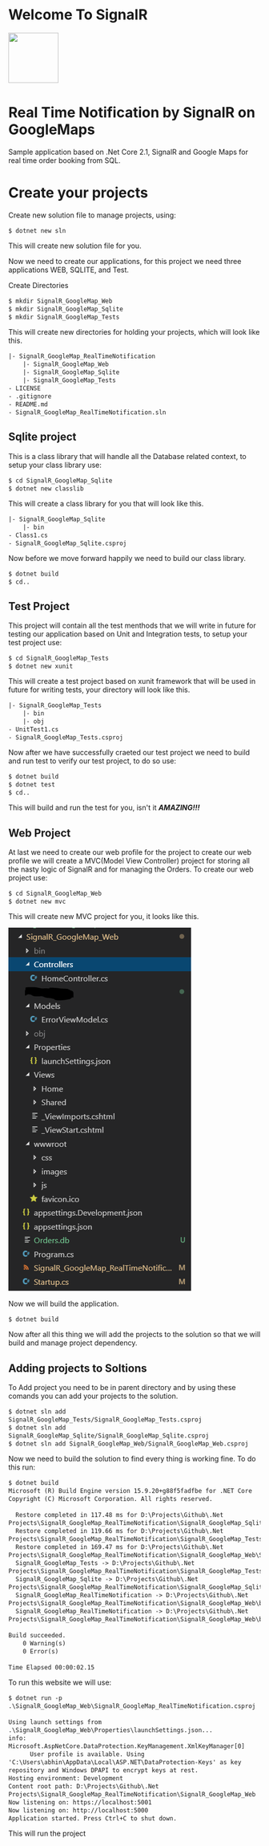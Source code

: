 # Welcome To SignalR
<img src="https://octodex.github.com/images/droctocat.png" data-canonical-src="https://octodex.github.com/images/droctocat.png" width="100" height="100" />

# Real Time Notification by SignalR on GoogleMaps

Sample application based on .Net Core 2.1, SignalR and Google Maps for real time order booking from SQL.

# Create your projects

Create new solution file to manage projects, using:

```
$ dotnet new sln
```

This will create new solution file for you.

Now we need to create our applications, for this project we need three applications WEB, SQLITE, and Test.

Create Directories

```
$ mkdir SignalR_GoogleMap_Web
$ mkdir SignalR_GoogleMap_Sqlite
$ mkdir SignalR_GoogleMap_Tests
```
This will create new directories for holding your projects, which will look like this.

```
|- SignalR_GoogleMap_RealTimeNotification
    |- SignalR_GoogleMap_Web
    |- SignalR_GoogleMap_Sqlite
    |- SignalR_GoogleMap_Tests
- LICENSE
- .gitignore
- README.md
- SignalR_GoogleMap_RealTimeNotification.sln
```

## Sqlite project

This is a class library that will handle all the Database related context, to setup your class library use:

```
$ cd SignalR_GoogleMap_Sqlite
$ dotnet new classlib
```
This will create a class library for you that will look like this.
```
|- SignalR_GoogleMap_Sqlite
    |- bin
- Class1.cs
- SignalR_GoogleMap_Sqlite.csproj
```
Now before we move forward happily we need to build our class library.
```
$ dotnet build
$ cd..
```
## Test Project
This project will contain all the test menthods that we will write in future for testing our application based on Unit and Integration tests, to setup your test project use:

```
$ cd SignalR_GoogleMap_Tests
$ dotnet new xunit
```
This will create a test project based on xunit framework that will be used in future for writing tests, your directory will look like this.
```
|- SignalR_GoogleMap_Tests
    |- bin
    |- obj
- UnitTest1.cs
- SignalR_GoogleMap_Tests.csproj
```
Now after we have successfully craeted our test project we need to build and run test to verify our test project, to do so use:
```
$ dotnet build
$ dotnet test
$ cd..
```
This will build and run the test for you, isn't it ***AMAZING!!!***

## Web Project
At last we need to create our web profile for the project to create our web profile we will create a MVC(Model View Controller) project for storing all the nasty logic of SignalR and for managing the Orders. To create our web project use:
```
$ cd SignalR_GoogleMap_Web
$ dotnet new mvc
```
This will create new MVC project for you, it looks like this.

![alt text](Docs/Images/web_architecture.PNG)

Now we will build the application.
```
$ dotnet build
```
Now after all this thing we will add the projects to the solution so that we will build and manage project dependency.

## Adding projects to Soltions

To Add project you need to be in parent directory and by using these comands you can add your projects to the solution.

```
$ dotnet sln add SignalR_GoogleMap_Tests/SignalR_GoogleMap_Tests.csproj
$ dotnet sln add SignalR_GoogleMap_Sqlite/SignalR_GoogleMap_Sqlite.csproj
$ dotnet sln add SignalR_GoogleMap_Web/SignalR_GoogleMap_Web.csproj
```
Now we need to build the solution to find every thing is working fine. To do this run:
```
$ dotnet build
Microsoft (R) Build Engine version 15.9.20+g88f5fadfbe for .NET Core
Copyright (C) Microsoft Corporation. All rights reserved.

  Restore completed in 117.48 ms for D:\Projects\Github\.Net Projects\SignalR_GoogleMap_RealTimeNotification\SignalR_GoogleMap_Sqlite\SignalR_GoogleMap_Sqlite.csproj.
  Restore completed in 119.66 ms for D:\Projects\Github\.Net Projects\SignalR_GoogleMap_RealTimeNotification\SignalR_GoogleMap_Tests\SignalR_GoogleMap_Tests.csproj.
  Restore completed in 169.47 ms for D:\Projects\Github\.Net Projects\SignalR_GoogleMap_RealTimeNotification\SignalR_GoogleMap_Web\SignalR_GoogleMap_RealTimeNotification.csproj.
  SignalR_GoogleMap_Tests -> D:\Projects\Github\.Net Projects\SignalR_GoogleMap_RealTimeNotification\SignalR_GoogleMap_Tests\bin\Debug\netcoreapp2.1\SignalR_GoogleMap_Tests.dll
  SignalR_GoogleMap_Sqlite -> D:\Projects\Github\.Net Projects\SignalR_GoogleMap_RealTimeNotification\SignalR_GoogleMap_Sqlite\bin\Debug\netstandard2.0\SignalR_GoogleMap_Sqlite.dll
  SignalR_GoogleMap_RealTimeNotification -> D:\Projects\Github\.Net Projects\SignalR_GoogleMap_RealTimeNotification\SignalR_GoogleMap_Web\bin\Debug\netcoreapp2.1\SignalR_GoogleMap_RealTimeNotification.dll
  SignalR_GoogleMap_RealTimeNotification -> D:\Projects\Github\.Net Projects\SignalR_GoogleMap_RealTimeNotification\SignalR_GoogleMap_Web\bin\Debug\netcoreapp2.1\SignalR_GoogleMap_RealTimeNotification.Views.dll

Build succeeded.
    0 Warning(s)
    0 Error(s)

Time Elapsed 00:00:02.15
```

To run this website we will use:

```
$ dotnet run -p .\SignalR_GoogleMap_Web\SignalR_GoogleMap_RealTimeNotification.csproj

Using launch settings from .\SignalR_GoogleMap_Web\Properties\launchSettings.json...
info: Microsoft.AspNetCore.DataProtection.KeyManagement.XmlKeyManager[0]
      User profile is available. Using 'C:\Users\abhin\AppData\Local\ASP.NET\DataProtection-Keys' as key repository and Windows DPAPI to encrypt keys at rest.
Hosting environment: Development
Content root path: D:\Projects\Github\.Net Projects\SignalR_GoogleMap_RealTimeNotification\SignalR_GoogleMap_Web
Now listening on: https://localhost:5001
Now listening on: http://localhost:5000
Application started. Press Ctrl+C to shut down.
```
This will run the project
